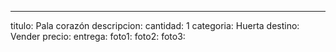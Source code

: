 ---
titulo: Pala corazón
descripcion: 
cantidad: 1
categoria: Huerta
destino: Vender
precio: 
entrega: 
foto1: 
foto2: 
foto3: 
